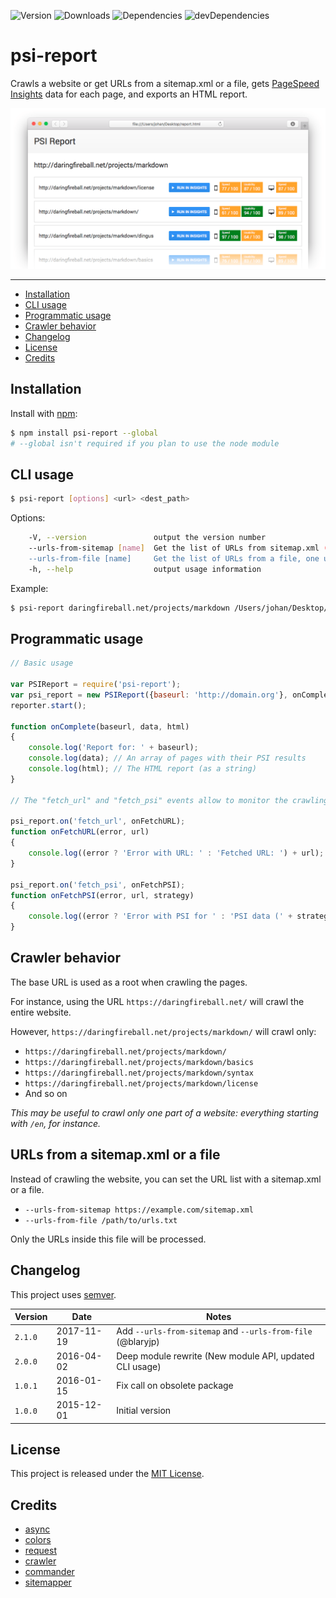 ![Version](https://img.shields.io/npm/v/psi-report.svg)
![Downloads](https://img.shields.io/npm/dm/psi-report.svg)
![Dependencies](https://img.shields.io/david/johansatge/psi-report.svg)
![devDependencies](https://img.shields.io/david/dev/johansatge/psi-report.svg)

# psi-report

Crawls a website or get URLs from a sitemap.xml or a file, gets [PageSpeed Insights](https://developers.google.com/speed/pagespeed/insights/) data for each page, and exports an HTML report.

![](screenshot.png)

---

* [Installation](#installation)
* [CLI usage](#cli-usage)
* [Programmatic usage](#programmatic-usage)
* [Crawler behavior](#crawler-behavior)
* [Changelog](#changelog)
* [License](#license)
* [Credits](#credits)

## Installation

Install with [npm](https://www.npmjs.com/):

```bash
$ npm install psi-report --global
# --global isn't required if you plan to use the node module
```

## CLI usage

```bash
$ psi-report [options] <url> <dest_path>
```

Options:

```bash
    -V, --version               output the version number
    --urls-from-sitemap [name]  Get the list of URLs from sitemap.xml (don't crawl)
    --urls-from-file [name]     Get the list of URLs from a file, one url per line (don't crawl)
    -h, --help                  output usage information
```

Example:

```bash
$ psi-report daringfireball.net/projects/markdown /Users/johan/Desktop/report.html
```

## Programmatic usage

```javascript
// Basic usage

var PSIReport = require('psi-report');
var psi_report = new PSIReport({baseurl: 'http://domain.org'}, onComplete);
reporter.start();

function onComplete(baseurl, data, html)
{
    console.log('Report for: ' + baseurl);
    console.log(data); // An array of pages with their PSI results
    console.log(html); // The HTML report (as a string)
}

// The "fetch_url" and "fetch_psi" events allow to monitor the crawling process

psi_report.on('fetch_url', onFetchURL);
function onFetchURL(error, url)
{
    console.log((error ? 'Error with URL: ' : 'Fetched URL: ') + url);
}

psi_report.on('fetch_psi', onFetchPSI);
function onFetchPSI(error, url, strategy)
{
    console.log((error ? 'Error with PSI for ' : 'PSI data (' + strategy + ') fetched for ') + url);
}
```

## Crawler behavior

The base URL is used as a root when crawling the pages.

For instance, using the URL `https://daringfireball.net/` will crawl the entire website.

However, `https://daringfireball.net/projects/markdown/` will crawl only:

* `https://daringfireball.net/projects/markdown/`
* `https://daringfireball.net/projects/markdown/basics`
* `https://daringfireball.net/projects/markdown/syntax`
* `https://daringfireball.net/projects/markdown/license`
* And so on

*This may be useful to crawl only one part of a website: everything starting with `/en`, for instance.*

## URLs from a sitemap.xml or a file

Instead of crawling the website, you can set the URL list with a sitemap.xml or a file.

* `--urls-from-sitemap https://example.com/sitemap.xml`
* `--urls-from-file /path/to/urls.txt`

Only the URLs inside this file will be processed.

## Changelog

This project uses [semver](http://semver.org/).

| Version | Date | Notes |
| --- | --- | --- |
| `2.1.0` | 2017-11-19 | Add `--urls-from-sitemap` and `--urls-from-file` (@blaryjp)|
| `2.0.0` | 2016-04-02 | Deep module rewrite (New module API, updated CLI usage) |
| `1.0.1` | 2016-01-15 | Fix call on obsolete package |
| `1.0.0` | 2015-12-01 | Initial version |

## License

This project is released under the [MIT License](license.md).

## Credits

* [async](https://github.com/caolan/async)
* [colors](https://github.com/Marak/colors.js)
* [request](https://github.com/request/request)
* [crawler](https://github.com/sylvinus/node-crawler)
* [commander](https://github.com/tj/commander.js)
* [sitemapper](https://github.com/hawaiianchimp/sitemapper)
